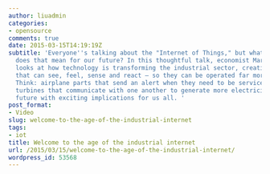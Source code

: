 ```yaml
---
author: liuadmin
categories:
- opensource
comments: true
date: 2015-03-15T14:19:19Z
subtitle: 'Everyone''s talking about the "Internet of Things," but what exactly
  does that mean for our future? In this thoughtful talk, economist Marco Annunziata
  looks at how technology is transforming the industrial sector, creating machines
  that can see, feel, sense and react — so they can be operated far more efficiently.
  Think: airplane parts that send an alert when they need to be serviced, or wind
  turbines that communicate with one another to generate more electricity. It''s a
  future with exciting implications for us all. '
post_format:
- Video
slug: welcome-to-the-age-of-the-industrial-internet
tags:
- iot
title: Welcome to the age of the industrial internet
url: /2015/03/15/welcome-to-the-age-of-the-industrial-internet/
wordpress_id: 53568
---
```


